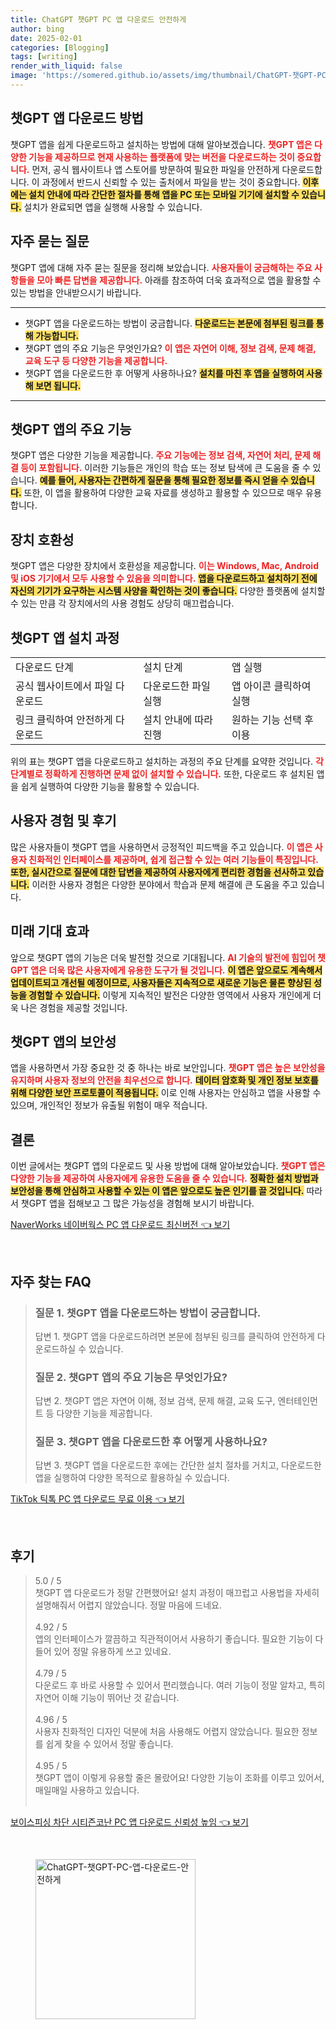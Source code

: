 ```yaml
---
title: ChatGPT 챗GPT PC 앱 다운로드 안전하게
author: bing
date: 2025-02-01
categories: [Blogging]
tags: [writing]
render_with_liquid: false
image: 'https://somered.github.io/assets/img/thumbnail/ChatGPT-챗GPT-PC-앱-다운로드-안전하게.webp'
---
```



<h2 id='챗GPT_앱_다운로드'>챗GPT 앱 다운로드 방법</h2>

<p>챗GPT 앱을 쉽게 다운로드하고 설치하는 방법에 대해 알아보겠습니다. <b><span style="color: #ee2323;">챗GPT 앱은 다양한 기능을 제공하므로 현재 사용하는 플랫폼에 맞는 버전을 다운로드하는 것이 중요합니다.</span></b> 먼저, 공식 웹사이트나 앱 스토어를 방문하여 필요한 파일을 안전하게 다운로드합니다. 이 과정에서 반드시 신뢰할 수 있는 출처에서 파일을 받는 것이 중요합니다. <b><span style="background-color: #ffe066;">이후에는 설치 안내에 따라 간단한 절차를 통해 앱을 PC 또는 모바일 기기에 설치할 수 있습니다.</span></b> 설치가 완료되면 앱을 실행해 사용할 수 있습니다.</p>

<h2 id='자주_묻는_질문'>자주 묻는 질문</h2>

<p>챗GPT 앱에 대해 자주 묻는 질문을 정리해 보았습니다. <b><span style="color: #ee2323;">사용자들이 궁금해하는 주요 사항들을 모아 빠른 답변을 제공합니다.</span></b> 아래를 참조하여 더욱 효과적으로 앱을 활용할 수 있는 방법을 안내받으시기 바랍니다.</p>

<hr />

<ul>
    <li>챗GPT 앱을 다운로드하는 방법이 궁금합니다. <b><span style="background-color: #ffe066;">다운로드는 본문에 첨부된 링크를 통해 가능합니다.</span></b></li>
    <li>챗GPT 앱의 주요 기능은 무엇인가요? <b><span style="color: #ee2323;">이 앱은 자연어 이해, 정보 검색, 문제 해결, 교육 도구 등 다양한 기능을 제공합니다.</span></b></li>
    <li>챗GPT 앱을 다운로드한 후 어떻게 사용하나요? <b><span style="background-color: #ffe066;">설치를 마친 후 앱을 실행하여 사용 해 보면 됩니다.</span></b></li>
</ul>

<hr />

<h2 id='챗GPT_앱의_주요_기능'>챗GPT 앱의 주요 기능</h2>

<p>챗GPT 앱은 다양한 기능을 제공합니다. <b><span style="color: #ee2323;">주요 기능에는 정보 검색, 자연어 처리, 문제 해결 등이 포함됩니다.</span></b> 이러한 기능들은 개인의 학습 또는 정보 탐색에 큰 도움을 줄 수 있습니다. <b><span style="background-color: #ffe066;">예를 들어, 사용자는 간편하게 질문을 통해 필요한 정보를 즉시 얻을 수 있습니다.</span></b> 또한, 이 앱을 활용하여 다양한 교육 자료를 생성하고 활용할 수 있으므로 매우 유용합니다.</p>

<h2 id='장치_호환성'>장치 호환성</h2>

<p>챗GPT 앱은 다양한 장치에서 호환성을 제공합니다. <b><span style="color: #ee2323;">이는 Windows, Mac, Android 및 iOS 기기에서 모두 사용할 수 있음을 의미합니다.</span></b> <b><span style="background-color: #ffe066;">앱을 다운로드하고 설치하기 전에 자신의 기기가 요구하는 시스템 사양을 확인하는 것이 좋습니다.</span></b> 다양한 플랫폼에 설치할 수 있는 만큼 각 장치에서의 사용 경험도 상당히 매끄럽습니다.</p>

<h2 id='챗GPT_앱_설치_과정'>챗GPT 앱 설치 과정</h2>

<table>
    <tr>
        <td>다운로드 단계</td>
        <td>설치 단계</td>
        <td>앱 실행</td>
    </tr>
    <tr>
        <td>공식 웹사이트에서 파일 다운로드</td>
        <td>다운로드한 파일 실행</td>
        <td>앱 아이콘 클릭하여 실행</td>
    </tr>
    <tr>
        <td>링크 클릭하여 안전하게 다운로드</td>
        <td>설치 안내에 따라 진행</td>
        <td>원하는 기능 선택 후 이용</td>
    </tr>
</table>

<p>위의 표는 챗GPT 앱을 다운로드하고 설치하는 과정의 주요 단계를 요약한 것입니다. <b><span style="color: #ee2323;">각 단계별로 정확하게 진행하면 문제 없이 설치할 수 있습니다.</span></b> 또한, 다운로드 후 설치된 앱을 쉽게 실행하여 다양한 기능을 활용할 수 있습니다.</p>

<h2 id='사용자_경험_및_후기'>사용자 경험 및 후기</h2>

<p>많은 사용자들이 챗GPT 앱을 사용하면서 긍정적인 피드백을 주고 있습니다. <b><span style="color: #ee2323;">이 앱은 사용자 친화적인 인터페이스를 제공하며, 쉽게 접근할 수 있는 여러 기능들이 특징입니다.</span></b> <b><span style="background-color: #ffe066;">또한, 실시간으로 질문에 대한 답변을 제공하여 사용자에게 편리한 경험을 선사하고 있습니다.</span></b> 이러한 사용자 경험은 다양한 분야에서 학습과 문제 해결에 큰 도움을 주고 있습니다.</p>

<h2 id='미래_기대_효과'>미래 기대 효과</h2>

<p>앞으로 챗GPT 앱의 기능은 더욱 발전할 것으로 기대됩니다. <b><span style="color: #ee2323;">AI 기술의 발전에 힘입어 챗GPT 앱은 더욱 많은 사용자에게 유용한 도구가 될 것입니다.</span></b> <b><span style="background-color: #ffe066;">이 앱은 앞으로도 계속해서 업데이트되고 개선될 예정이므로, 사용자들은 지속적으로 새로운 기능은 물론 향상된 성능을 경험할 수 있습니다.</span></b> 이렇게 지속적인 발전은 다양한 영역에서 사용자 개인에게 더욱 나은 경험을 제공할 것입니다.</p>

<h2 id='챗GPT_앱의_보안성'>챗GPT 앱의 보안성</h2>

<p>앱을 사용하면서 가장 중요한 것 중 하나는 바로 보안입니다. <b><span style="color: #ee2323;">챗GPT 앱은 높은 보안성을 유지하며 사용자 정보의 안전을 최우선으로 합니다.</span></b> <b><span style="background-color: #ffe066;">데이터 암호화 및 개인 정보 보호를 위해 다양한 보안 프로토콜이 적용됩니다.</span></b> 이로 인해 사용자는 안심하고 앱을 사용할 수 있으며, 개인적인 정보가 유출될 위험이 매우 적습니다.</p>

<h2 id='결론'>결론</h2>

<p>이번 글에서는 챗GPT 앱의 다운로드 및 사용 방법에 대해 알아보았습니다. <b><span style="color: #ee2323;">챗GPT 앱은 다양한 기능을 제공하여 사용자에게 유용한 도움을 줄 수 있습니다.</span></b> <b><span style="background-color: #ffe066;">정확한 설치 방법과 보안성을 통해 안심하고 사용할 수 있는 이 앱은 앞으로도 높은 인기를 끌 것입니다.</span></b> 따라서 챗GPT 앱을 접해보고 그 많은 가능성을 경험해 보시기 바랍니다.</p>


<p><a class="click-button" title="NaverWorks 네이버웍스 PC 앱 다운로드 최신버전" href="https://somered.github.io/posts/NaverWorks-%EB%84%A4%EC%9D%B4%EB%B2%84%EC%9B%8D%EC%8A%A4-PC-%EC%95%B1-%EB%8B%A4%EC%9A%B4%EB%A1%9C%EB%93%9C-%EC%B5%9C%EC%8B%A0%EB%B2%84%EC%A0%84/" rel="dofollow">NaverWorks 네이버웍스 PC 앱 다운로드 최신버전 👈 보기</a></p><br>
<h2 id='자주_찾는_FAQ'>자주 찾는 FAQ</h2>
<div itemscope="" itemtype="https://schema.org/FAQPage">
<blockquote>
<div itemscope="" itemprop="mainEntity" itemtype="https://schema.org/Question">
<h3 itemprop="name">질문 1. 챗GPT 앱을 다운로드하는 방법이 궁금합니다.</h3>
<div itemscope="" itemprop="acceptedAnswer" itemtype="https://schema.org/Answer">
<span itemprop="text">
<p>답변 1. 챗GPT 앱을 다운로드하려면 본문에 첨부된 링크를 클릭하여 안전하게 다운로드하실 수 있습니다.</p>
</span>
</div>
</div>
<div itemscope="" itemprop="mainEntity" itemtype="https://schema.org/Question">
<h3 itemprop="name">질문 2. 챗GPT 앱의 주요 기능은 무엇인가요?</h3>
<div itemscope="" itemprop="acceptedAnswer" itemtype="https://schema.org/Answer">
<span itemprop="text">
<p>답변 2. 챗GPT 앱은 자연어 이해, 정보 검색, 문제 해결, 교육 도구, 엔터테인먼트 등 다양한 기능을 제공합니다.</p>
</span>
</div>
</div>
<div itemscope="" itemprop="mainEntity" itemtype="https://schema.org/Question">
<h3 itemprop="name">질문 3. 챗GPT 앱을 다운로드한 후 어떻게 사용하나요?</h3>
<div itemscope="" itemprop="acceptedAnswer" itemtype="https://schema.org/Answer">
<span itemprop="text">
<p>답변 3. 챗GPT 앱을 다운로드한 후에는 간단한 설치 절차를 거치고, 다운로드한 앱을 실행하여 다양한 목적으로 활용하실 수 있습니다.</p>
</span>
</div>
</div>
</blockquote>
</div>
<p><a class="click-button" title="TikTok 틱톡 PC 앱 다운로드 무료 이용" href="https://somered.github.io/posts/TikTok-%ED%8B%B1%ED%86%A1-PC-%EC%95%B1-%EB%8B%A4%EC%9A%B4%EB%A1%9C%EB%93%9C-%EB%AC%B4%EB%A3%8C-%EC%9D%B4%EC%9A%A9/" rel="dofollow">TikTok 틱톡 PC 앱 다운로드 무료 이용 👈 보기</a></p><br>
<h2 id='후기'>후기</h2>
<div itemscope itemtype="https://schema.org/Product">
  <blockquote>
  <div itemprop="review" itemscope itemtype="https://schema.org/Review">
      <div itemprop="reviewRating" itemscope itemtype="https://schema.org/Rating"> <span itemprop="ratingValue">5.0</span> / <span itemprop="bestRating">5</span> </div>
      <span itemprop="reviewBody">챗GPT 앱 다운로드가 정말 간편했어요! 설치 과정이 매끄럽고 사용법을 자세히 설명해줘서 어렵지 않았습니다. 정말 마음에 드네요.</span>
  </div>
  <br>
  <div itemprop="review" itemscope itemtype="https://schema.org/Review">
      <div itemprop="reviewRating" itemscope itemtype="https://schema.org/Rating"> <span itemprop="ratingValue">4.92</span> / <span itemprop="bestRating">5</span> </div>
      <span itemprop="reviewBody">앱의 인터페이스가 깔끔하고 직관적이어서 사용하기 좋습니다. 필요한 기능이 다 들어 있어 정말 유용하게 쓰고 있네요.</span>
  </div>
  <br>
  <div itemprop="review" itemscope itemtype="https://schema.org/Review">
      <div itemprop="reviewRating" itemscope itemtype="https://schema.org/Rating"> <span itemprop="ratingValue">4.79</span> / <span itemprop="bestRating">5</span> </div>
      <span itemprop="reviewBody">다운로드 후 바로 사용할 수 있어서 편리했습니다. 여러 기능이 정말 알차고, 특히 자연어 이해 기능이 뛰어난 것 같습니다.</span>
  </div>
  <br>
  <div itemprop="review" itemscope itemtype="https://schema.org/Review">
      <div itemprop="reviewRating" itemscope itemtype="https://schema.org/Rating"> <span itemprop="ratingValue">4.96</span> / <span itemprop="bestRating">5</span> </div>
      <span itemprop="reviewBody">사용자 친화적인 디자인 덕분에 처음 사용해도 어렵지 않았습니다. 필요한 정보를 쉽게 찾을 수 있어서 정말 좋습니다.</span>
  </div>
  <br>
  <div itemprop="review" itemscope itemtype="https://schema.org/Review">
      <div itemprop="reviewRating" itemscope itemtype="https://schema.org/Rating"> <span itemprop="ratingValue">4.95</span> / <span itemprop="bestRating">5</span> </div>
      <span itemprop="reviewBody">챗GPT 앱이 이렇게 유용할 줄은 몰랐어요! 다양한 기능이 조화를 이루고 있어서, 매일매일 사용하고 있습니다.</span>
  </div>
  <br>
  </blockquote>
</div>
<p><a class="click-button" title="보이스피싱 차단 시티즌코난 PC 앱 다운로드 신뢰성 높임" href="https://somered.github.io/posts/%EB%B3%B4%EC%9D%B4%EC%8A%A4%ED%94%BC%EC%8B%B1-%EC%B0%A8%EB%8B%A8-%EC%8B%9C%ED%8B%B0%EC%A6%8C%EC%BD%94%EB%82%9C-PC-%EC%95%B1-%EB%8B%A4%EC%9A%B4%EB%A1%9C%EB%93%9C-%EC%8B%A0%EB%A2%B0%EC%84%B1-%EB%86%92%EC%9E%84/" rel="dofollow">보이스피싱 차단 시티즌코난 PC 앱 다운로드 신뢰성 높임 👈 보기</a></p><br>
<figure class="image"><img src="https://somered.github.io/assets/img/thumbnail/ChatGPT-챗GPT-PC-앱-다운로드-안전하게.webp" alt="ChatGPT-챗GPT-PC-앱-다운로드-안전하게" width="256" height="256"></figure>